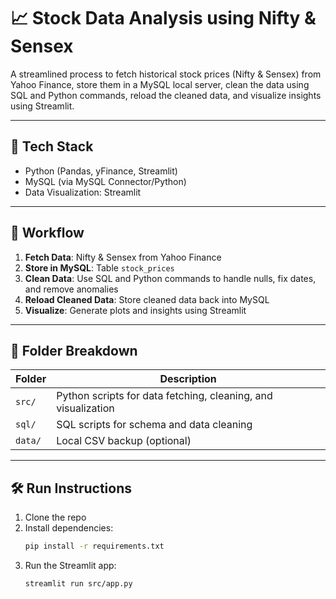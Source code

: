 # 📈 Stock Data Analysis using Nifty & Sensex

A streamlined process to fetch historical stock prices (Nifty & Sensex) from Yahoo Finance, store them in a MySQL local server, clean the data using SQL and Python commands, reload the cleaned data, and visualize insights using Streamlit.

---

## 🚀 Tech Stack

- Python (Pandas, yFinance, Streamlit)
- MySQL (via MySQL Connector/Python)
- Data Visualization: Streamlit

---

## 🔁 Workflow

1. **Fetch Data**: Nifty & Sensex from Yahoo Finance
2. **Store in MySQL**: Table `stock_prices`
3. **Clean Data**: Use SQL and Python commands to handle nulls, fix dates, and remove anomalies
4. **Reload Cleaned Data**: Store cleaned data back into MySQL
5. **Visualize**: Generate plots and insights using Streamlit

---

## 📂 Folder Breakdown

| Folder | Description |
|--------|-------------|
| `src/` | Python scripts for data fetching, cleaning, and visualization |
| `sql/` | SQL scripts for schema and data cleaning |
| `data/` | Local CSV backup (optional) |

---

## 🛠️ Run Instructions

1. Clone the repo  
2. Install dependencies:  
    ```bash
    pip install -r requirements.txt
    ```
3. Run the Streamlit app:  
    ```bash
    streamlit run src/app.py
    ```
